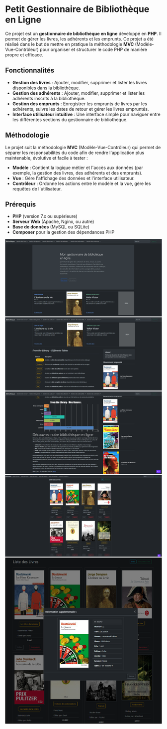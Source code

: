 # Petit Gestionnaire de Bibliothèque en Ligne

Ce projet est un **gestionnaire de bibliothèque en ligne** développé en **PHP**. 
Il permet de gérer les livres, les adhérents et les emprunts. 
Ce projet a été réalisé dans le but de mettre en pratique la méthodologie **MVC** (Modèle-Vue-Contrôleur) pour organiser et structurer le code PHP de manière propre et efficace.

## Fonctionnalités

- **Gestion des livres** : Ajouter, modifier, supprimer et lister les livres disponibles dans la bibliothèque.
- **Gestion des adhérents** : Ajouter, modifier, supprimer et lister les adhérents inscrits à la bibliothèque.
- **Gestion des emprunts** : Enregistrer les emprunts de livres par les adhérents, suivre les dates de retour et gérer les livres empruntés.
- **Interface utilisateur intuitive** : Une interface simple pour naviguer entre les différentes sections du gestionnaire de bibliothèque.

## Méthodologie

Le projet suit la méthodologie **MVC** (Modèle-Vue-Contrôleur) qui permet de séparer les responsabilités du code afin de rendre l'application plus maintenable, évolutive et facile à tester :

- **Modèle** : Contient la logique métier et l'accès aux données (par exemple, la gestion des livres, des adhérents et des emprunts).
- **Vue** : Gère l'affichage des données et l'interface utilisateur.
- **Contrôleur** : Ordonne les actions entre le modèle et la vue, gère les requêtes de l'utilisateur.

## Prérequis

- **PHP** (version 7.x ou supérieure)
- **Serveur Web** (Apache, Nginx, ou autre)
- **Base de données** (MySQL ou SQLite)
- **Composer** pour la gestion des dépendances PHP
  

![Accueil](./img/accueil1.png)
![Accueil2](./img/accueil2.png)
![Accueil3](./img/accueil3.png)
![ListeLivre](./img/ListeLivre.png)
![ListeLivreSupp](./img/infoSuppLivre.png)

